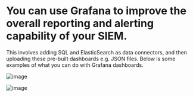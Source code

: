 # You can use Grafana to improve the overall reporting and alerting capability of your SIEM. 

This involves adding SQL and ElasticSearch as data connectors, and then uploading these pre-built dashboards e.g. JSON files. Below is some examples of what you can do with Grafana dashboards. 

![image](https://github.com/user-attachments/assets/57ddbd0b-127c-4501-bb09-a825d09c01c4)

![image](https://github.com/user-attachments/assets/b1a256ee-cedf-4689-a657-ab9f995fc649)

